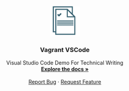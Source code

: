 <!-- PROJECT LOGO -->
<br />
<p align="center">
  <a href="https://github.com/ocular-d/vagrant-vscode">
    <img src="docs/assets/ocular-d-logo.png" alt="Logo" width="80" height="80">
  </a>

  <h3 align="center">Vagrant VSCode</h3>

  <p align="center">
    Visual Studio Code Demo For Technical Writing
    <br />
    <a href="https://github.com/ocular-d/vagrant-vscode"><strong>Explore the docs »</strong></a>
    <br />
    <br />
    <a href="https://github.com/ocular-d/Best-vagrant-vscode/issues">Report Bug</a>
    ·
    <a href="https://github.com/ocular-d/vagrant-vscode/issues">Request Feature</a>
  </p>
</p>
